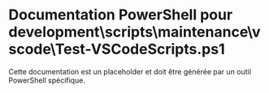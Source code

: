 # Documentation PowerShell pour development\scripts\maintenance\vscode\Test-VSCodeScripts.ps1

Cette documentation est un placeholder et doit être générée par un outil PowerShell spécifique.
